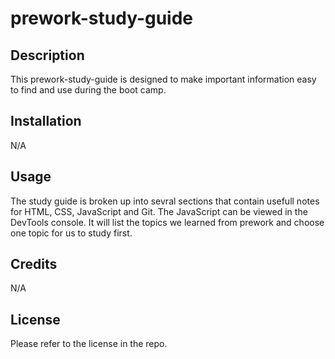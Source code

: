 # prework-study-guide

## Description

This prework-study-guide is designed to make important information easy to find and use during the boot camp.

## Installation

N/A

## Usage

The study guide is broken up into sevral sections that contain usefull notes for HTML, CSS, JavaScript and Git. The JavaScript can be viewed in the DevTools console. It will list the topics we learned from prework and choose one topic for us to study first.

## Credits

N/A

## License

Please refer to the license in the repo.